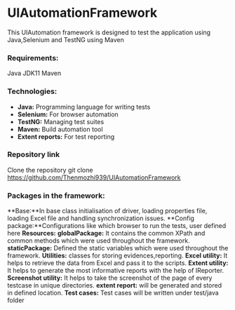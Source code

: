 # **UIAutomationFramework**

This UIAutomation framework is designed to test the application using Java,Selenium and TestNG using Maven

### **Requirements:**
Java JDK11
Maven

### **Technologies:**
* **Java:** Programming language for writing tests
* **Selenium:** For browser automation
* **TestNG:** Managing test suites
* **Maven:** Build automation tool
* **Extent reports:** For test reporting

### **Repository link**
Clone the repository git clone https://github.com/Thenmozhi939/UIAutomationFramework

### Packages in the framework:
**Base:**In base class initialisation of driver, loading properties file, loading Excel file and handling synchronization issues.
**Config package:**Configurations like which browser to run the tests, user defined here
**Resources:**
**globalPackage:** It contains the common XPath and common methods which were used throughout the framework.
**staticPackage:** Defined the static variables which were used throughout the framework.
**Utilities:** classes for storing evidences,reporting.
**Excel utility:** It helps to retrieve the data from Excel and pass it to the scripts.
**Extent utility:** It helps to generate the most informative reports with the help of IReporter.
**Screenshot utility:** It helps to take the screenshot of the page of every testcase in unique directories.
**extent report:** will be generated and stored in defined location.
**Test cases:** Test cases will be written under test/java folder